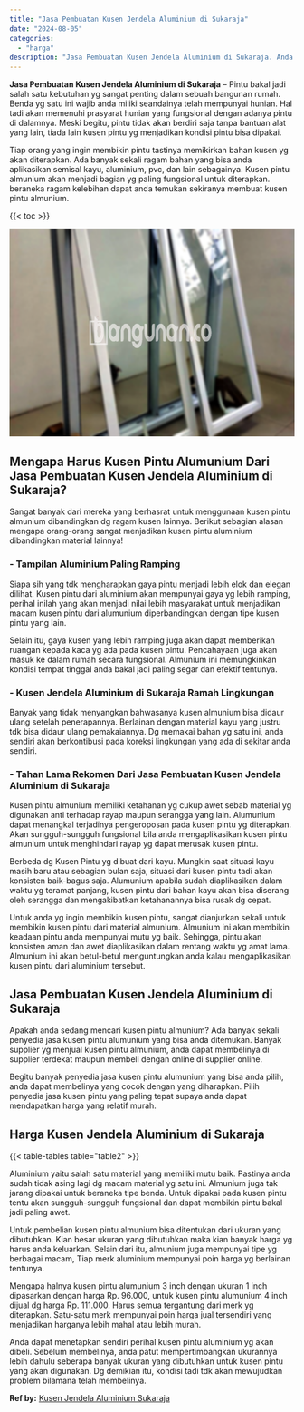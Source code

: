 ```yaml
---
title: "Jasa Pembuatan Kusen Jendela Aluminium di Sukaraja"
date: "2024-08-05"
categories: 
  - "harga"
description: "Jasa Pembuatan Kusen Jendela Aluminium di Sukaraja. Anda dapat menetapkan sendiri perihal kusen pintu aluminium yg akan dibeli. Sebelum membelinya, anda patu..."
---
```


**Jasa Pembuatan Kusen Jendela Aluminium di Sukaraja** – Pintu bakal jadi salah satu kebutuhan yg sangat penting dalam sebuah bangunan rumah. Benda yg satu ini wajib anda miliki seandainya telah mempunyai hunian. Hal tadi akan memenuhi prasyarat hunian yang fungsional dengan adanya pintu di dalamnya. Meski begitu, pintu tidak akan berdiri saja tanpa bantuan alat yang lain, tiada lain kusen pintu yg menjadikan kondisi pintu bisa dipakai.

Tiap orang yang ingin membikin pintu tastinya memikirkan bahan kusen yg akan diterapkan. Ada banyak sekali ragam bahan yang bisa anda aplikasikan semisal kayu, aluminium, pvc, dan lain sebagainya. Kusen pintu almunium akan menjadi bagian yg paling fungsional untuk diterapkan. beraneka ragam kelebihan dapat anda temukan sekiranya membuat kusen pintu almunium.

{{< toc >}}

![Jasa Pembuatan Kusen Jendela Aluminium di Sukaraja](/images/harga-kusen-jendela-alumunium-22.png)

## Mengapa Harus Kusen Pintu Alumunium Dari Jasa Pembuatan Kusen Jendela Aluminium di Sukaraja?

Sangat banyak dari mereka yang berhasrat untuk menggunaan kusen pintu almunium dibandingkan dg ragam kusen lainnya. Berikut sebagian alasan mengapa orang-orang sangat menjadikan kusen pintu aluminium dibandingkan material lainnya!

### \- Tampilan Aluminium Paling Ramping

Siapa sih yang tdk mengharapkan gaya pintu menjadi lebih elok dan elegan dilihat. Kusen pintu dari aluminium akan mempunyai gaya yg lebih ramping, perihal inilah yang akan menjadi nilai lebih masyarakat untuk menjadikan macam kusen pintu dari alumunium diperbandingkan dengan tipe kusen pintu yang lain.

Selain itu, gaya kusen yang lebih ramping juga akan dapat memberikan ruangan kepada kaca yg ada pada kusen pintu. Pencahayaan juga akan masuk ke dalam rumah secara fungsional. Almunium ini memungkinkan kondisi tempat tinggal anda bakal jadi paling segar dan efektif tentunya.

### \- Kusen Jendela Aluminium di Sukaraja Ramah Lingkungan

Banyak yang tidak menyangkan bahwasanya kusen almunium bisa didaur ulang setelah penerapannya. Berlainan dengan material kayu yang justru tdk bisa didaur ulang pemakaiannya. Dg memakai bahan yg satu ini, anda sendiri akan berkontibusi pada koreksi lingkungan yang ada di sekitar anda sendiri.

### \- Tahan Lama Rekomen Dari Jasa Pembuatan Kusen Jendela Aluminium di Sukaraja

Kusen pintu almunium memiliki ketahanan yg cukup awet sebab material yg digunakan anti terhadap rayap maupun serangga yang lain. Alumunium dapat menangkal terjadinya pengeroposan pada kusen pintu yg diterapkan. Akan sungguh-sungguh fungsional bila anda mengaplikasikan kusen pintu almunium untuk menghindari rayap yg dapat merusak kusen pintu.

Berbeda dg Kusen Pintu yg dibuat dari kayu. Mungkin saat situasi kayu masih baru atau sebagian bulan saja, situasi dari kusen pintu tadi akan konsisten baik-bagus saja. Alumunium apabila sudah diaplikasikan dalam waktu yg teramat panjang, kusen pintu dari bahan kayu akan bisa diserang oleh serangga dan mengakibatkan ketahanannya bisa rusak dg cepat.

Untuk anda yg ingin membikin kusen pintu, sangat dianjurkan sekali untuk membikin kusen pintu dari material almunium. Almunium ini akan membikin keadaan pintu anda mempunyai mutu yg baik. Sehingga, pintu akan konsisten aman dan awet diaplikasikan dalam rentang waktu yg amat lama. Almunium ini akan betul-betul menguntungkan anda kalau mengaplikasikan kusen pintu dari aluminium tersebut.

## Jasa Pembuatan Kusen Jendela Aluminium di Sukaraja

Apakah anda sedang mencari kusen pintu almunium? Ada banyak sekali penyedia jasa kusen pintu alumunium yang bisa anda ditemukan. Banyak supplier yg menjual kusen pintu almunium, anda dapat membelinya di supplier terdekat maupun membeli dengan online di supplier online.

Begitu banyak penyedia jasa kusen pintu alumunium yang bisa anda pilih, anda dapat membelinya yang cocok dengan yang diharapkan. Pilih penyedia jasa kusen pintu yang paling tepat supaya anda dapat mendapatkan harga yang relatif murah.

## Harga Kusen Jendela Aluminium di Sukaraja

{{< table-tables table="table2" >}}

Aluminium yaitu salah satu material yang memiliki mutu baik. Pastinya anda sudah tidak asing lagi dg macam material yg satu ini. Almunium juga tak jarang dipakai untuk beraneka tipe benda. Untuk dipakai pada kusen pintu tentu akan sungguh-sungguh fungsional dan dapat membikin pintu bakal jadi paling awet.

Untuk pembelian kusen pintu almunium bisa ditentukan dari ukuran yang dibutuhkan. Kian besar ukuran yang dibutuhkan maka kian banyak harga yg harus anda keluarkan. Selain dari itu, almunium juga mempunyai tipe yg berbagai macam, Tiap merk aluminium mempunyai poin harga yg berlainan tentunya.

Mengapa halnya kusen pintu alumunium 3 inch dengan ukuran 1 inch dipasarkan dengan harga Rp. 96.000, untuk kusen pintu alumunium 4 inch dijual dg harga Rp. 111.000. Harus semua tergantung dari merk yg diterapkan. Satu-satu merk mempunyai poin harga jual tersendiri yang menjadikan harganya lebih mahal atau lebih murah.

Anda dapat menetapkan sendiri perihal kusen pintu aluminium yg akan dibeli. Sebelum membelinya, anda patut mempertimbangkan ukurannya lebih dahulu seberapa banyak ukuran yang dibutuhkan untuk kusen pintu yang akan digunakan. Dg demikian itu, kondisi tadi tdk akan mewujudkan problem bilamana telah membelinya.

**Ref by:** [Kusen Jendela Aluminium Sukaraja](https://id.wikipedia.org/wiki/Kusen)
